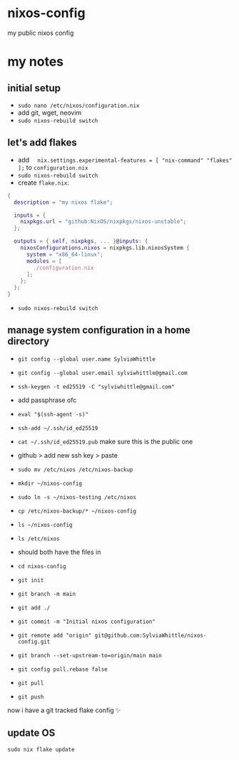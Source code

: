 # nixos-config
my public nixos config


# my notes
## initial setup

- `sudo nano /etc/nixos/configuration.nix`
- add git, wget, neovim
- `sudo nixos-rebuild switch`

## let's add flakes

- add `  nix.settings.experimental-features = [ "nix-command" "flakes" ];` to `configuration.nix`
- `sudo nixos-rebuild switch`
- create `flake.nix`:
```nix
{
  description = "my nixos flake";

  inputs = {
    nixpkgs.url = "github:NixOS/nixpkgs/nixos-unstable";
  };

  outputs = { self, nixpkgs, ... }@inputs: {
    nixosConfigurations.nixos = nixpkgs.lib.nixosSystem {
      system = "x86_64-linux";
      modules = [
        ./configuration.nix
      ];
    };
  };
}
```
- `sudo nixos-rebuild switch`

## manage system configuration in a home directory

- `git config --global user.name SylviaWhittle`
- `git config --global user.email sylviwhittle@gmail.com`

- `ssh-keygen -t ed25519 -C "sylviwhittle@gmail.com"`
- add passphrase ofc
- `eval "$(ssh-agent -s)"`
- `ssh-add ~/.ssh/id_ed25519`
- `cat ~/.ssh/id_ed25519.pub` make sure this is the public one
- github > add new ssh key > paste

- `sudo mv /etc/nixos /etc/nixos-backup`
- `mkdir ~/nixos-config`
- `sudo ln -s ~/nixos-testing /etc/nixos`
- `cp /etc/nixos-backup/* ~/nixos-config`
- `ls ~/nixos-config`
- `ls /etc/nixos`
- should both have the files in

- `cd nixos-config`
- `git init`
- `git branch -m main`
- `git add ./`
- `git commit -m "Initial nixos configuration"`
- `git remote add "origin" git@github.com:SylviaWhittle/nixos-config.git`
- `git branch --set-upstream-to=origin/main main`
- `git config pull.rebase false`
- `git pull`
- `git push`

now i have a git tracked flake config ✨

## update OS
`sudo nix flake update`



 
